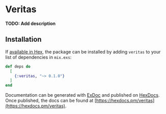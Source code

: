 # Veritas

**TODO: Add description**

## Installation

If [available in Hex](https://hex.pm/docs/publish), the package can be installed
by adding `veritas` to your list of dependencies in `mix.exs`:

```elixir
def deps do
  [
    {:veritas, "~> 0.1.0"}
  ]
end
```

Documentation can be generated with [ExDoc](https://github.com/elixir-lang/ex_doc)
and published on [HexDocs](https://hexdocs.pm). Once published, the docs can
be found at [https://hexdocs.pm/veritas](https://hexdocs.pm/veritas).

